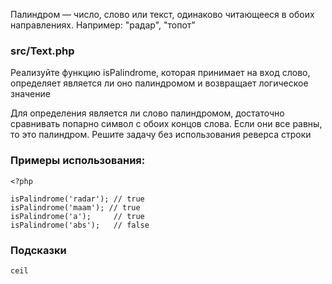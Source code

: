 Палиндром — число, слово или текст, одинаково читающееся в обоих направлениях. Например: "радар", "топот"

### src/Text.php

Реализуйте функцию isPalindrome, которая принимает на вход слово, определяет является ли оно палиндромом и возвращает
логическое значение

Для определения является ли слово палиндромом, достаточно сравнивать попарно символ с обоих концов слова. Если они все
равны, то это палиндром. Решите задачу без использования реверса строки

### Примеры использования:

    <?php

    isPalindrome('radar'); // true
    isPalindrome('maam'); // true
    isPalindrome('a');     // true
    isPalindrome('abs');   // false
    
### Подсказки

    ceil

